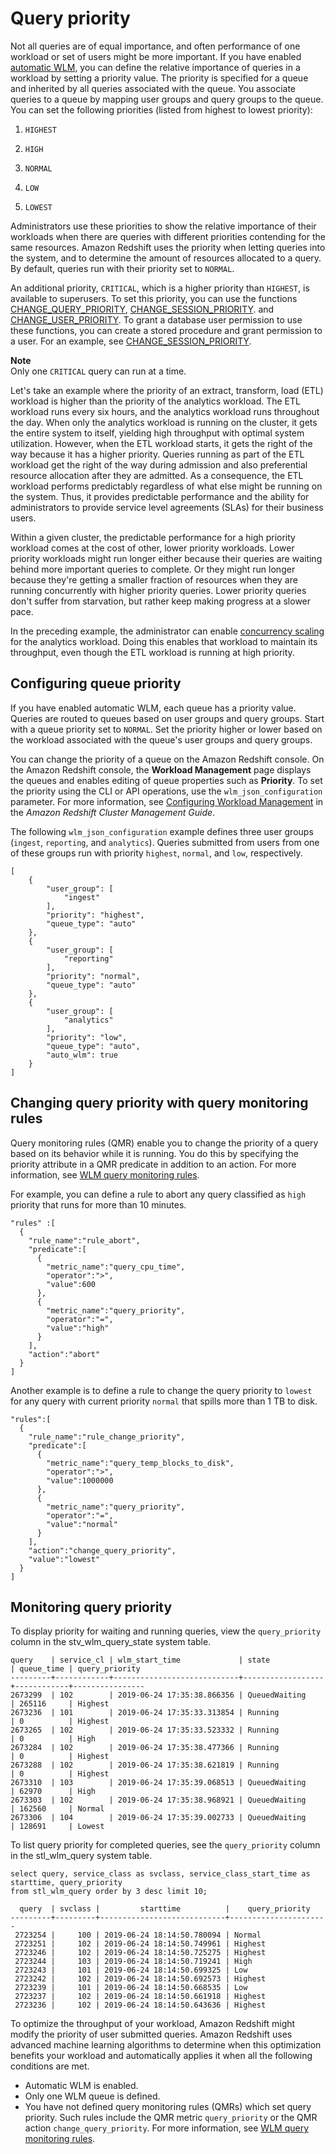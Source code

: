 # Query priority<a name="query-priority"></a>

Not all queries are of equal importance, and often performance of one workload or set of users might be more important\. If you have enabled [automatic WLM](automatic-wlm.md), you can define the relative importance of queries in a workload by setting a priority value\. The priority is specified for a queue and inherited by all queries associated with the queue\. You associate queries to a queue by mapping user groups and query groups to the queue\. You can set the following priorities \(listed from highest to lowest priority\):

1. `HIGHEST`

1. `HIGH`

1. `NORMAL`

1. `LOW`

1. `LOWEST`

Administrators use these priorities to show the relative importance of their workloads when there are queries with different priorities contending for the same resources\. Amazon Redshift uses the priority when letting queries into the system, and to determine the amount of resources allocated to a query\. By default, queries run with their priority set to `NORMAL`\. 

An additional priority, `CRITICAL`, which is a higher priority than `HIGHEST`, is available to superusers\. To set this priority, you can use the functions [CHANGE\_QUERY\_PRIORITY](r_CHANGE_QUERY_PRIORITY.md), [CHANGE\_SESSION\_PRIORITY](r_CHANGE_SESSION_PRIORITY.md)\. and [CHANGE\_USER\_PRIORITY](r_CHANGE_USER_PRIORITY.md)\. To grant a database user permission to use these functions, you can create a stored procedure and grant permission to a user\. For an example, see [CHANGE\_SESSION\_PRIORITY](r_CHANGE_SESSION_PRIORITY.md)\. 

**Note**  
Only one `CRITICAL` query can run at a time\.

Let's take an example where the priority of an extract, transform, load \(ETL\) workload is higher than the priority of the analytics workload\. The ETL workload runs every six hours, and the analytics workload runs throughout the day\. When only the analytics workload is running on the cluster, it gets the entire system to itself, yielding high throughput with optimal system utilization\. However, when the ETL workload starts, it gets the right of the way because it has a higher priority\. Queries running as part of the ETL workload get the right of the way during admission and also preferential resource allocation after they are admitted\. As a consequence, the ETL workload performs predictably regardless of what else might be running on the system\. Thus, it provides predictable performance and the ability for administrators to provide service level agreements \(SLAs\) for their business users\. 

Within a given cluster, the predictable performance for a high priority workload comes at the cost of other, lower priority workloads\. Lower priority workloads might run longer either because their queries are waiting behind more important queries to complete\. Or they might run longer because they're getting a smaller fraction of resources when they are running concurrently with higher priority queries\. Lower priority queries don't suffer from starvation, but rather keep making progress at a slower pace\.

In the preceding example, the administrator can enable [concurrency scaling](concurrency-scaling.md) for the analytics workload\. Doing this enables that workload to maintain its throughput, even though the ETL workload is running at high priority\. 

## Configuring queue priority<a name="concurrency-scaling-queues"></a>

If you have enabled automatic WLM, each queue has a priority value\. Queries are routed to queues based on user groups and query groups\. Start with a queue priority set to `NORMAL`\. Set the priority higher or lower based on the workload associated with the queue's user groups and query groups\. 

You can change the priority of a queue on the Amazon Redshift console\. On the Amazon Redshift console, the **Workload Management** page displays the queues and enables editing of queue properties such as **Priority**\. To set the priority using the CLI or API operations, use the `wlm_json_configuration` parameter\. For more information, see [Configuring Workload Management](https://docs.aws.amazon.com/redshift/latest/mgmt/workload-mgmt-config.html) in the *Amazon Redshift Cluster Management Guide*\.

The following `wlm_json_configuration` example defines three user groups \(`ingest`, `reporting`, and `analytics`\)\. Queries submitted from users from one of these groups run with priority `highest`, `normal`, and `low`, respectively\.

```
[
    {
        "user_group": [
            "ingest"
        ],
        "priority": "highest",
        "queue_type": "auto"
    },
    {
        "user_group": [
            "reporting"
        ],
        "priority": "normal",
        "queue_type": "auto"
    },
    {
        "user_group": [
            "analytics"
        ],
        "priority": "low",
        "queue_type": "auto",
        "auto_wlm": true
    }
]
```

## Changing query priority with query monitoring rules<a name="query-priority-qmr"></a>

Query monitoring rules \(QMR\) enable you to change the priority of a query based on its behavior while it is running\. You do this by specifying the priority attribute in a QMR predicate in addition to an action\. For more information, see [WLM query monitoring rules](cm-c-wlm-query-monitoring-rules.md)\. 

For example, you can define a rule to abort any query classified as `high` priority that runs for more than 10 minutes\.

```
"rules" :[
  {
    "rule_name":"rule_abort",
    "predicate":[
      {
        "metric_name":"query_cpu_time",
        "operator":">",
        "value":600
      },
      {
        "metric_name":"query_priority",
        "operator":"=",
        "value":"high"
      }
    ],
    "action":"abort"
  }
]
```

Another example is to define a rule to change the query priority to `lowest` for any query with current priority `normal` that spills more than 1 TB to disk\. 

```
"rules":[
  {
    "rule_name":"rule_change_priority",
    "predicate":[
      {
        "metric_name":"query_temp_blocks_to_disk",
        "operator":">",
        "value":1000000
      },
      {
        "metric_name":"query_priority",
        "operator":"=",
        "value":"normal"
      }
    ],
    "action":"change_query_priority",
    "value":"lowest"
  }
]
```

## Monitoring query priority<a name="query-priority-monitoring"></a>

To display priority for waiting and running queries, view the `query_priority` column in the stv\_wlm\_query\_state system table\.

```
query    | service_cl | wlm_start_time             | state            | queue_time | query_priority
---------+------------+----------------------------+------------------+------------+----------------
2673299  | 102        | 2019-06-24 17:35:38.866356 | QueuedWaiting    | 265116     | Highest
2673236  | 101        | 2019-06-24 17:35:33.313854 | Running          | 0          | Highest
2673265  | 102        | 2019-06-24 17:35:33.523332 | Running          | 0          | High
2673284  | 102        | 2019-06-24 17:35:38.477366 | Running          | 0          | Highest
2673288  | 102        | 2019-06-24 17:35:38.621819 | Running          | 0          | Highest
2673310  | 103        | 2019-06-24 17:35:39.068513 | QueuedWaiting    | 62970      | High
2673303  | 102        | 2019-06-24 17:35:38.968921 | QueuedWaiting    | 162560     | Normal
2673306  | 104        | 2019-06-24 17:35:39.002733 | QueuedWaiting    | 128691     | Lowest
```

To list query priority for completed queries, see the `query_priority` column in the stl\_wlm\_query system table\.

```
select query, service_class as svclass, service_class_start_time as starttime, query_priority 
from stl_wlm_query order by 3 desc limit 10;
```

```
  query  | svclass |         starttime          |    query_priority
---------+---------+----------------------------+----------------------
 2723254 |     100 | 2019-06-24 18:14:50.780094 | Normal
 2723251 |     102 | 2019-06-24 18:14:50.749961 | Highest  
 2723246 |     102 | 2019-06-24 18:14:50.725275 | Highest
 2723244 |     103 | 2019-06-24 18:14:50.719241 | High
 2723243 |     101 | 2019-06-24 18:14:50.699325 | Low
 2723242 |     102 | 2019-06-24 18:14:50.692573 | Highest
 2723239 |     101 | 2019-06-24 18:14:50.668535 | Low
 2723237 |     102 | 2019-06-24 18:14:50.661918 | Highest
 2723236 |     102 | 2019-06-24 18:14:50.643636 | Highest
```

To optimize the throughput of your workload, Amazon Redshift might modify the priority of user submitted queries\. Amazon Redshift uses advanced machine learning algorithms to determine when this optimization benefits your workload and automatically applies it when all the following conditions are met\. 
+ Automatic WLM is enabled\.
+ Only one WLM queue is defined\.
+ You have not defined query monitoring rules \(QMRs\) which set query priority\. Such rules include the QMR metric `query_priority` or the QMR action `change_query_priority`\. For more information, see [WLM query monitoring rules](cm-c-wlm-query-monitoring-rules.md)\. 